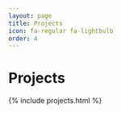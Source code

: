 ```yaml
---
layout: page
title: Projects
icon: fa-regular fa-lightbulb
order: 4
---
```


<h1>Projects</h1>

<!-- Include the interactive map content -->
{% include projects.html %}

